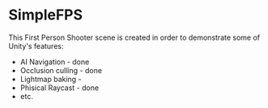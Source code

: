 # SimpleFPS

This First Person Shooter scene is created in order to demonstrate some of Unity's features:
- AI Navigation 		- done
- Occlusion culling		- done
- Lightmap baking	 	- 
- Phisical Raycast		- done
- etc.